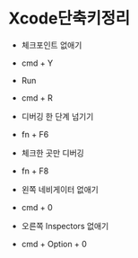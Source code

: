 # Xcode단축키정리

* 체크포인트 없애기
- cmd + Y

* Run
- cmd + R

* 디버깅 한 단계 넘기기
- fn + F6

* 체크한 곳만 디버깅
- fn + F8

* 왼쪽 네비게이터 없애기 
- cmd + 0

* 오른쪽 Inspectors 없애기
- cmd + Option + 0
